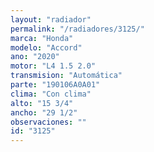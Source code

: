 ```yaml
---
layout: "radiador"
permalink: "/radiadores/3125/"
marca: "Honda"
modelo: "Accord"
ano: "2020"
motor: "L4 1.5 2.0"
transmision: "Automática"
parte: "190106A0A01"
clima: "Con clima"
alto: "15 3/4"
ancho: "29 1/2"
observaciones: ""
id: "3125"
---
```


